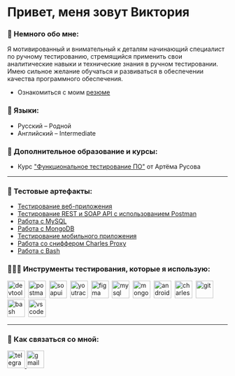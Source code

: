 # Привет, меня зовут Виктория

### 📝 Немного обо мне:

Я мотивированный и внимательный к деталям начинающий специалист по ручному тестированию, стремящийся применить свои аналитические навыки и технические знания в ручном тестировании. Имею сильное желание обучаться и развиваться в обеспечении качества программного обеспечения.
- Ознакомиться с моим [резюме](https://docs.google.com/document/d/10qzWOngmBDcCnXhg0sTF77BrA-2mfqWj/edit?usp=sharing&ouid=115232927574548240006&rtpof=true&sd=true) 
<!-- Ищу позицию ручного тестировщика, где смогу применить свои знания, навыки и внести свой вклад в повышение качества разрабатываемых продуктов. -->
<!-- В процессе работы секретарем я часто сталкивалась с различными программными продуктами и видела, как важно, чтобы они были надежными, удобными для пользователя и соответствовали их ожиданиям. Это вдохновило меня на изучение процессов тестирования и стремление к участию в создании качественного программного обеспечения. -->

### 👤 Языки:
- Русский – Родной
- Английский – Intermediate

### 📕 Дополнительное образование и курсы:

- Курс ["Функциональное тестирование ПО"](https://drive.google.com/file/d/1d0gqYkkR7Xa6WdV250vZ9kOEpC1nsJWw/view?usp=sharing) от Артёма Русова

---

### 📁 Тестовые артефакты:

- [Тестирование веб-приложения](https://github.com/VikaDov/web.git)
- [Тестирование REST и SOAP API c использованием Postman](https://github.com/VikaDov/api.git)
- [Работа с MySQL](https://github.com/VikaDov/database.git)
- [Работа с MongoDB](https://github.com/VikaDov/database.git)
- [Тестирование мобильного приложения](https://github.com/VikaDov/mobile.git)
- [Работа со сниффером Charles Proxy](https://github.com/VikaDov/charlesProxy.git)
- [Работа с Bash](https://github.com/VikaDov/git_bash.git)

### 👩🏻‍💻 Инструменты тестирования, которые я использую:

<div>
  <img src="https://d33wubrfki0l68.cloudfront.net/38b5c953a4667366685d55db55d057c86db1fc54/a0fdc/static/acae6b24d940347661ca901ea07f47c1/chrome-dev-logo-icon.png" title="devtools" alt="devtools" width="40" height="40"/>&nbsp
  <img src="https://img.icons8.com/?size=100&id=EPbEfEa7o8CB&format=png&color=000000" title="postman" alt="postman" width="40" height="40"/>&nbsp
  <img src="https://static0.smartbear.co/smartbearbrand/media/images/home/soapui-icon.svg" title="soapui" alt="soapui" width="40" height="40"/>&nbsp
  <img src="https://upload.wikimedia.org/wikipedia/commons/thumb/8/8d/YouTrack_Icon.svg/1024px-YouTrack_Icon.svg.png?20200803082248" title="youtrack" alt="youtrack" width="40" height="40"/>&nbsp
  <img src="https://cdn.jsdelivr.net/gh/devicons/devicon/icons/figma/figma-original.svg" title="figma" alt="figma" width="40" height="40"/>&nbsp
  <img src="https://cdn.jsdelivr.net/gh/devicons/devicon/icons/mysql/mysql-original.svg" title="mysql workbench" alt="mysql" width="40" height="40"/>&nbsp
  <img src="https://cdn.jsdelivr.net/gh/devicons/devicon/icons/mongodb/mongodb-original.svg" title="mongodb" alt="mongodb" width="40" height="40"/>&nbsp
  <img src="https://cdn.jsdelivr.net/gh/devicons/devicon/icons/androidstudio/androidstudio-original.svg" title="android-studio" alt="android-studio" width="40" height="40"/>&nbsp
  <img src="https://cdn.icon-icons.com/icons2/3053/PNG/512/charles_proxy_macos_bigsur_icon_190302.png" title="charles-proxy" alt="charles-proxy" width="40" height="40"/>&nbsp
  <img src="https://cdn.jsdelivr.net/gh/devicons/devicon/icons/git/git-original.svg" title="git" alt="git" width="40" height="40"/>&nbsp
  <img src="https://upload.wikimedia.org/wikipedia/commons/thumb/4/4b/Bash_Logo_Colored.svg/1024px-Bash_Logo_Colored.svg.png?20180723054350" title="bash" alt="bash" width="40" height="40"/>&nbsp
  <img src="https://cdn.jsdelivr.net/gh/devicons/devicon/icons/vscode/vscode-original.svg" title="vscode" alt="vscode" width="40" height="40"/>&nbsp
</div>

---

### 📩 Как связаться со мной:

  <div id="badges">
    <!-- <a href="https://www.linkedin.com/in/.../" target="_blank"> 
      <img src="https://img.icons8.com/?size=512&id=13930&format=png" title="linkedin" alt="linkedin" width="40" height="40" alt="linkedin" />
    </a> -->
    <a href="https://t.me/vi_dovgal" target="_blank">
      <img src="https://img.icons8.com/?size=512&id=63306&format=png" title="telegram" alt="telegram" width="40" height="40" alt="telegram" />
    </a>
    <a href="mailto:dovgalviktory@gmail.com" target="_blank">
      <img src="https://img.icons8.com/?size=512&id=P7UIlhbpWzZm&format=png" title="gmail" alt="gmail" width="40" height="40" alt="gmail" />
    </a>
  </div>
